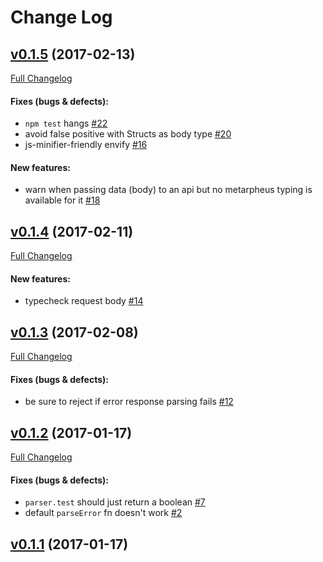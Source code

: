 #  Change Log



## [v0.1.5](https://github.com/buildo/metarpheus-js-http-api/tree/v0.1.5) (2017-02-13)
[Full Changelog](https://github.com/buildo/metarpheus-js-http-api/compare/v0.1.4...v0.1.5)

#### Fixes (bugs & defects):

- `npm test` hangs [#22](https://github.com/buildo/metarpheus-js-http-api/issues/22)
- avoid false positive with Structs as body type [#20](https://github.com/buildo/metarpheus-js-http-api/issues/20)
- js-minifier-friendly envify [#16](https://github.com/buildo/metarpheus-js-http-api/issues/16)

#### New features:

- warn when passing data (body) to an api but no metarpheus typing is available for it [#18](https://github.com/buildo/metarpheus-js-http-api/issues/18)

## [v0.1.4](https://github.com/buildo/metarpheus-js-http-api/tree/v0.1.4) (2017-02-11)
[Full Changelog](https://github.com/buildo/metarpheus-js-http-api/compare/v0.1.3...v0.1.4)

#### New features:

- typecheck request body [#14](https://github.com/buildo/metarpheus-js-http-api/issues/14)

## [v0.1.3](https://github.com/buildo/metarpheus-js-http-api/tree/v0.1.3) (2017-02-08)
[Full Changelog](https://github.com/buildo/metarpheus-js-http-api/compare/v0.1.2...v0.1.3)

#### Fixes (bugs & defects):

- be sure to reject if error response parsing fails [#12](https://github.com/buildo/metarpheus-js-http-api/issues/12)

## [v0.1.2](https://github.com/buildo/metarpheus-js-http-api/tree/v0.1.2) (2017-01-17)
[Full Changelog](https://github.com/buildo/metarpheus-js-http-api/compare/v0.1.1...v0.1.2)

#### Fixes (bugs & defects):

- `parser.test` should just return a boolean [#7](https://github.com/buildo/metarpheus-js-http-api/issues/7)
- default `parseError` fn doesn't work [#2](https://github.com/buildo/metarpheus-js-http-api/issues/2)

## [v0.1.1](https://github.com/buildo/metarpheus-js-http-api/tree/v0.1.1) (2017-01-17)
